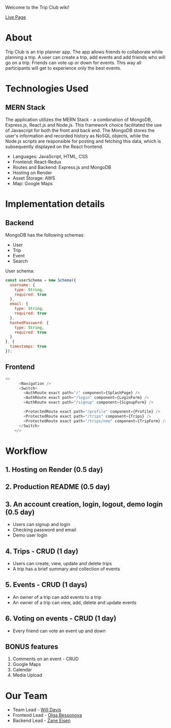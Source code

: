 Welcome to the Trip Club wiki!

[Live Page](https://tripclub.onrender.com)

# About

Trip Club is an trip planner app. The app allows friends to collaborate while planning a trip. A user can create a trip, add events and add friends who will go on a trip. Friends can vote up or down for events. This way all participants will get to experience only the best events. 

# Technologies Used
## MERN Stack
The application utilizes the MERN Stack - a combination of MongoDB, Express.js, React.js and Node.js. This framework choice facilitated the use of Javascript for both the front and back end. The MongoDB stores the user's information and recorded history as NoSQL objects, while the Node.js scripts are responsible for posting and fetching this data, which is subsequently displayed on the React frontend.
- Languages: JavaScript, HTML, CSS
- Frontend: React-Redux
- Routes and Backend: Express.js and MongoDB
- Hosting on Render
- Asset Storage: AWS
- Map: Google Maps


# Implementation details

## Backend
MongoDB has the following schemas:
- User
- Trip
- Event
- Search

User schema:
```javascript
const userSchema = new Schema({
  username: {
    type: String,
    required: true
  },
  email: {
    type: String,
    required: true
  },
  hashedPassword: {
    type: String,
    required: true
  }
}, {
  timestamps: true
});
```

## Frontend
```javascript
<>
      <Navigation />
      <Switch>
        <AuthRoute exact path="/" component={SplashPage} />
        <AuthRoute exact path="/login" component={LoginForm} />
        <AuthRoute exact path="/signup" component={SignupForm} />

        <ProtectedRoute exact path="/profile" component={Profile} />
        <ProtectedRoute exact path="/trips" component={Trips} />       
        <ProtectedRoute exact path="/trips/new" component={TripForm} />
      </Switch>
    </>
```
 
# Workflow
## 1. Hosting on Render (0.5 day)
## 2. Production README (0.5 day)
## 3. An account creation, login, logout, demo login (0.5 day)
* Users can signup and login
* Checking password and email
* Demo user login

## 4. Trips - CRUD (1 day)
* Users can create, view, update and delete trips
* A trip has a brief summary and collection of events

## 5. Events - CRUD (1 days)
* An owner of a trip can add events to a trip
* An owner of a trip can view, add, delete and update events

## 6. Voting on events - CRUD (1 day)
* Every friend can vote an event up and down 


## BONUS features
1. Comments on an event - CRUD 
2. Google Maps
3. Calendar
4. Media Upload

# Our Team
- Team Lead - [Will Davis](https://github.com/wtdavis)
- Frontend Lead - [Olga Bessonova](https://github.com/olga-bessonova)
- Backend Lead - [Zane Eisen](https://github.com/zeisen33)